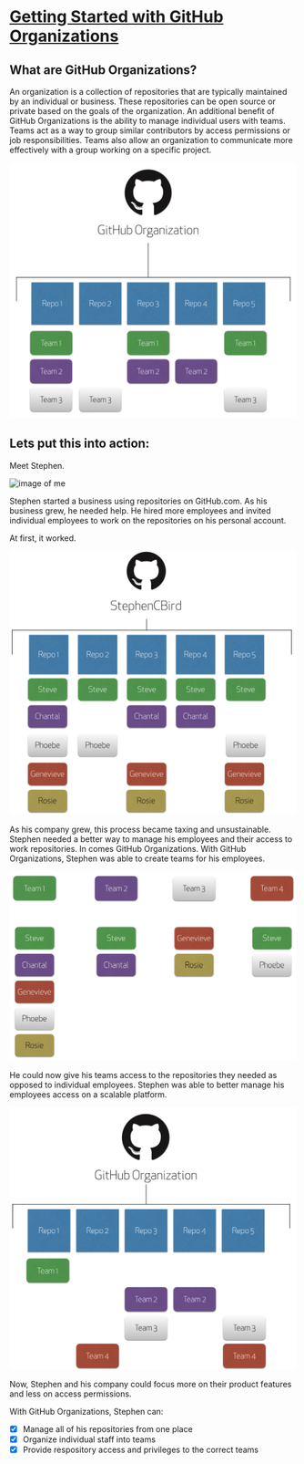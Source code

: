 # <ins>Getting Started with GitHub Organizations</ins>
## What are GitHub Organizations?

An organization is a collection of repositories that are typically maintained by an individual or business.  These repositories can be open source or private based on the goals of the organization.  An additional benefit of GitHub Organizations is the ability to manage individual users with teams.  Teams act as a way to group similar contributors by access permissions or job responsibilities.  Teams also allow an organization to communicate more effectively with a group working on a specific project.

![GitHub_orgchart](img/GitHub_orgschart.png)

## Lets put this into action:

Meet Stephen.

![image of me](https://avatars2.githubusercontent.com/u/42813339?s=60&v=4)

Stephen started a business using repositories on GitHub.com.  As his business grew, he needed help.  He hired more employees and invited individual employees to work on the repositories on his personal account.

At first, it worked. 

![scb_repo](img/StephenCBird_repo.png)

As his company grew, this process became taxing and unsustainable.  Stephen needed a better way to manage his employees and their access to work repositories.  In comes GitHub Organizations. With GitHub Organizations, Stephen was able to create teams for his employees.  

![scb_teams](img/team_breakdown.png)

He could now give his teams access to the repositories they needed as opposed to individual employees.  Stephen was able to better manage his employees access on a scalable platform.

![scb_org](img/StephenCBird_org.png)

Now, Stephen and his company could focus more on their product features and less on access permissions.

With GitHub Organizations, Stephen can:
- [x] Manage all of his repositories from one place
- [x] Organize individual staff into teams
- [x] Provide respository access and privileges to the correct teams
